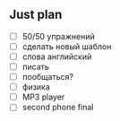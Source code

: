 ## Just plan
- [ ] 50/50 упражнений
- [ ] сделать новый шаблон
- [ ] слова английский
- [ ] писать
- [ ] пообщаться? 
- [ ] физика
- [ ] MP3 player
- [ ] second phone final
